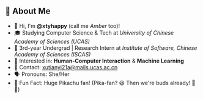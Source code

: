 ## 🤝 About Me
- 👋 Hi, I'm **@xtyhappy** (call me _Amber_ too)!
- 🎓 Studying Computer Science & Tech at _University of Chinese Academy of Sciences (UCAS)_
- 🏫 3rd-year Undergrad | Research Intern at _Institute of Software, Chinese Academy of Sciences (ISCAS)_
- 🌱 Interested in: **Human-Computer Interaction** & **Machine Learning**
- 💌 Contact: [xutianyi21a@mails.ucas.ac.cn](mailto:xutianyi21a@mails.ucas.ac.cn)
- 🗣️ Pronouns: She/Her
- 🌈 Fun Fact: Huge Pikachu fan! (Pika-fan? 😃 Then we're buds already! 🤝💖)

